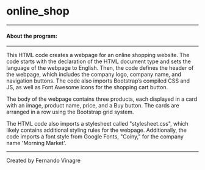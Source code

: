 # online_shop
-----------------------------------------------------------------------------------------------------------------------------------------
#### About the program:
-----------------------
This HTML code creates a webpage for an online shopping website. The code starts with the declaration of the HTML document type and sets the language of the webpage to English. Then, the code defines the header of the webpage, which includes the company logo, company name, and navigation buttons. The code also imports Bootstrap’s compiled CSS and JS, as well as Font Awesome icons for the shopping cart button.

The body of the webpage contains three products, each displayed in a card with an image, product name, price, and a Buy button. The cards are arranged in a row using the Bootstrap grid system.

The HTML code also imports a stylesheet called "stylesheet.css", which likely contains additional styling rules for the webpage. Additionally, the code imports a font style from Google Fonts, "Coiny," for the company name 'Morning Market'.

--------------------------------------------------------------------------------------------------------------------------------------

Created by Fernando Vinagre
